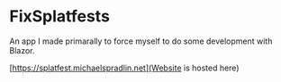 # FixSplatfests

An app I made primarally to force myself to do some development with Blazor.

[https://splatfest.michaelspradlin.net](Website is hosted here)
